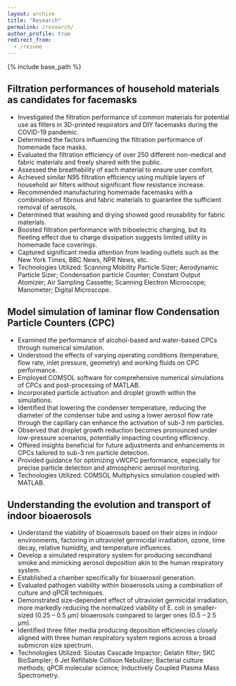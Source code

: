 ```yaml
---
layout: archive
title: "Research"
permalink: /research/
author_profile: true
redirect_from:
  - /resume
---
```


{% include base_path %}

## **Filtration performances of household materials as candidates for facemasks**
* Investigated the filtration performance of common materials for potential use as filters in 3D-printed respirators and DIY facemasks during the COVID-19 pandemic.
* Determined the factors influencing the filtration performance of homemade face masks.
* Evaluated the filtration efficiency of over 250 different non-medical and fabric materials and freely shared with the public.
* Assessed the breathability of each material to ensure user comfort.
* Achieved similar N95 filtration efficiency using multiple layers of household air filters without significant flow resistance increase.
* Recommended manufacturing homemade facemasks with a combination of fibrous and fabric materials to guarantee the sufficient removal of aerosols.
* Determined that washing and drying showed good reusability for fabric materials.
* Boosted filtration performance with triboelectric charging, but its fleeting effect due to charge dissipation suggests limited utility in homemade face coverings.
* Captured significant media attention from leading outlets such as the New York Times, BBC News, NPR News, etc.
* Technologies Utilized: Scanning Mobility Particle Sizer; Aerodynamic Particle Sizer; Condensation particle Counter; Constant Output Atomizer; Air Sampling Cassette; Scanning Electron Microscope; Manometer; Digital Microscope.

## **Model simulation of laminar flow Condensation Particle Counters (CPC)**
* Examined the performance of alcohol-based and water-based CPCs through numerical simulation.
* Understood the effects of varying operating conditions (temperature, flow rate, inlet pressure, geometry) and working fluids on CPC performance.
* Employed COMSOL software for comprehensive numerical simulations of CPCs and post-processing of MATLAB.
* Incorporated particle activation and droplet growth within the simulations.
* Identified that lowering the condenser temperature, reducing the diameter of the condenser tube and using a lower aerosol flow rate through the capillary can enhance the activation of sub-3 nm particles.
* Observed that droplet growth reduction becomes pronounced under low-pressure scenarios, potentially impacting counting efficiency.
* Offered insights beneficial for future adjustments and enhancements in CPCs tailored to sub-3 nm particle detection.
* Provided guidance for optimizing vWCPC performance, especially for precise particle detection and atmospheric aerosol monitoring.
* Technologies Utilized: COMSOL Multiphysics simulation coupled with MATLAB.
 
## **Understanding the evolution and transport of indoor bioaerosols**
* Understand the viability of bioaerosols based on their sizes in indoor environments, factoring in ultraviolet germicidal irradiation, ozone, time decay, relative humidity, and temperature influences.
* Develop a simulated respiratory system for producing secondhand smoke and mimicking aerosol deposition akin to the human respiratory system.
* Established a chamber specifically for bioaerosol generation.
* Evaluated pathogen viability within bioaerosols using a combination of culture and qPCR techniques.
* Demonstrated size-dependent effect of ultraviolet germicidal irradiation, more markedly reducing the normalized viability of E. coli in smaller-sized (0.25 – 0.5 μm) bioaerosols compared to larger ones (0.5 – 2.5 μm).
* Identified three filter media producing deposition efficiencies closely aligned with three human respiratory system regions across a broad submicron size spectrum.
* Technologies Utilized: Sioutas Cascade Impactor; Gelatin filter; SKC BioSampler; 6 Jet Refillable Collison Nebulizer; Bacterial culture methods; qPCR molecular science; Inductively Coupled Plasma Mass Spectrometry.

